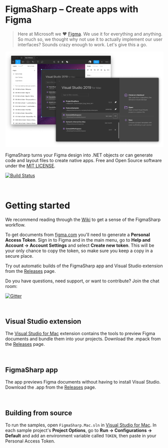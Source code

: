 # FigmaSharp – Create apps with Figma

> Here at Microsoft we ❤️ [Figma](https://www.figma.com/). We use it for everything and anything. So much so, we thought why not use it to actually implement our user interfaces? Sounds crazy enough to work. Let's give this a go.

![A macOS app window created with FigmaSharp](.github/screenshot.png)

FigmaSharp turns your Figma design into .NET objects or can generate code and layout files to create native apps. Free and Open Source software under the [MIT LICENSE]().

[![Build Status](https://travis-ci.org/netonjm/FigmaSharp.svg?branch=master)](https://travis-ci.org/netonjm/FigmaSharp)

<br/>


# Getting started

We recommend reading through the [Wiki](https://github.com/netonjm/FigmaSharp/wiki) to get a sense of the FigmaSharp workflow.

To get documents from [figma.com](https://www.figma.com/) you'll need to generate a **Personal Access Token**.
Sign in to Figma and in the main menu, go to **Help and Account  →  Account Settings** and select **Create new token**.
This will be your only chance to copy the token, so make sure you keep a copy in a secure place.

Try out automatic builds of the FigmaSharp app and Visual Studio extension from the [Releases](https://github.com/netonjm/FigmaSharp/releases) page. 

Do you have questions, need support, or want to contribute? Join the chat room:

[![Gitter](https://badges.gitter.im/Microsoft/FigmaSharp.svg)](https://gitter.im/Microsoft/FigmaSharp?utm_source=badge&utm_medium=badge&utm_campaign=pr-badge)

<br/>


## Visual Studio extension

The [Visual Studio for Mac](https://visualstudio.microsoft.com/vs/mac/) extension contains the tools to preview Figma documents and bundle them into your projects. Download the .mpack from the [Releases](https://github.com/netonjm/FigmaSharp/releases) page.

<br/>


## FigmaSharp app

The app previews Figma documents without having to install Visual Studio. Download the .app from the [Releases](https://github.com/netonjm/FigmaSharp/releases) page. 

<br/>


## Building from source

To run the samples, open `FigmaSharp.Mac.sln` in [Visual Studio for Mac](https://visualstudio.microsoft.com/vs/mac/).
In each sample project's **Project Options**, go to **Run → Configurations → Default** and add an environment variable called `TOKEN`, then paste in your Personal Access Token.
 
